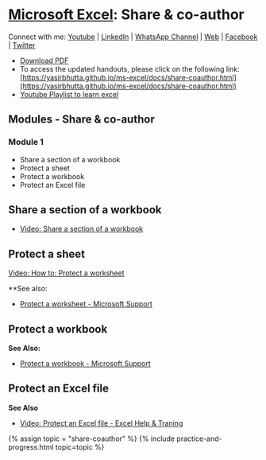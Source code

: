 # [Microsoft Excel](../index.md): Share & co-author

Connect with me: [Youtube](https://www.youtube.com/yasirbhutta) \| [LinkedIn](https://www.linkedin.com/in/yasirbhutta/) \| [WhatsApp Channel](https://whatsapp.com/channel/0029VaC3BC160eBZZSs3CW0c) \| [Web](https://yasirbhutta.github.io/) \| [Facebook](https://www.facebook.com/yasirbhutta786) \| [Twitter](https://twitter.com/yasirbhutta)

- [Download PDF](https://yasirbhutta.github.io/ms-excel/docs/share-coauthor.pdf)
- To access the updated handouts, please click on the following link:
[https://yasirbhutta.github.io/ms-excel/docs/share-coauthor.html](https://yasirbhutta.github.io/ms-excel/docs/share-coauthor.html)
- [Youtube Playlist to learn excel](https://youtube.com/playlist?list=PLKYRx0Ibk7Vh3MomITbYSF5I-NGTW5s7f&si=TBb3FDR21BnlJO9r)
  
## Modules - Share & co-author
### Module 1
- Share a section of a workbook
- Protect a sheet
- Protect a workbook
- Protect an Excel file


## Share a section of a workbook

- [Video: Share a section of a workbook](https://youtu.be/IhTR4sGPS_U)
  
## Protect a sheet

[Video: How to: Protect a worksheet](https://youtu.be/6gHNzdlgWps)

**See also:

- [Protect a worksheet - Microsoft Support](https://support.microsoft.com/en-au/office/protect-a-worksheet-3179efdb-1285-4d49-a9c3-f4ca36276de6)


## Protect a workbook

**See Also:**

- [Protect a workbook - Microsoft Support](https://support.microsoft.com/en-us/office/protect-a-workbook-7e365a4d-3e89-4616-84ca-1931257c1517)

## Protect an Excel file

**See Also**

- [Video: Protect an Excel file - Excel Help & Traning](https://support.microsoft.com/en-au/office/protect-an-excel-file-7359d4ae-7213-4ac2-b058-f75e9311b599)

{% assign topic = "share-coauthor" %}
{% include practice-and-progress.html topic=topic %}